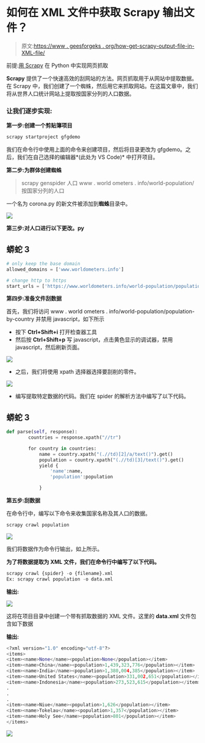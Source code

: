 # 如何在 XML 文件中获取 Scrapy 输出文件？

> 原文:[https://www . geesforgeks . org/how-get-scrapy-output-file-in-XML-file/](https://www.geeksforgeeks.org/how-to-get-scrapy-output-file-in-xml-file/)

前提:[用 Scrapy](https://www.geeksforgeeks.org/implementing-web-scraping-python-scrapy/) 在 Python 中实现网页抓取

**Scrapy** 提供了一个快速高效的刮网站的方法。网页抓取用于从网站中提取数据。在 Scrapy 中，我们创建了一个蜘蛛，然后用它来抓取网站。在这篇文章中，我们将从世界人口统计网站上提取按国家分列的人口数据。

### 让我们逐步实现:

**第一步:创建一个剪贴簿项目**

```py
scrapy startproject gfgdemo
```

我们在命令行中使用上面的命令来创建项目，然后将目录更改为 gfgdemo。之后，我们在自己选择的编辑器*(此处为 VS Code)* 中打开项目。

**第二步:为群体创建蜘蛛**

> scrapy genspider 人口 www . world ometers . info/world-population/按国家分列的人口

一个名为 corona.py 的新文件被添加到**蜘蛛**目录中。

![](img/92bcb77e5b429c277e1742d85934e729.png)

**第三步:对人口进行以下更改。py**

## 蟒蛇 3

```py
# only keep the base domain
allowed_domains = ['www.worldometers.info'] 

# change http to https
start_urls = ['https://www.worldometers.info/world-population/population-by-country/']
```

**第四步:准备文件刮数据**

首先，我们将访问 www . world ometers . info/world-population/population-by-country 并禁用 javascript，如下所示

*   按下 **Ctrl+Shift+i** 打开检查器工具
*   然后按 **Ctrl+Shift+p** 写 javascript，点击黄色显示的调试器，禁用 javascript，然后刷新页面。

![](img/3ceadec5ed6b436d2fcd954dd33c4d7d.png)

*   之后，我们将使用 xpath 选择器选择要刮削的零件。

![](img/b4892c96b3ae8e96b9f5c16c3518eaf6.png)

*   编写提取特定数据的代码。我们在 spider 的解析方法中编写了以下代码。

## 蟒蛇 3

```py
def parse(self, response):
        countries = response.xpath("//tr")

        for country in countries:
            name = country.xpath("(.//td)[2]/a/text()").get()
            population = country.xpath("(.//td)[3]/text()").get()
            yield {
                'name':name,
                'population':population

            }
```

**第五步:刮数据**

在命令行中，编写以下命令来收集国家名称及其人口的数据。

```py
scrapy crawl population
```

![](img/c1550e6e046662c6045d959c961e5b3e.png)

我们将数据作为命令行输出，如上所示。

**为了将数据提取为 XML 文件，我们在命令行中编写了以下代码。**

```py
scrapy crawl {spider} -o {filename}.xml
Ex: scrapy crawl population -o data.xml
```

**输出:**

![](img/d1e6606e16c5e5082f7fd87d39bc6258.png)

这将在项目目录中创建一个带有抓取数据的 XML 文件。这里的 **data.xml** 文件包含如下数据

**输出:**

```py
<?xml version="1.0" encoding="utf-8"?>
<items>
<item><name>None</name><population>None</population></item>
<item><name>China</name><population>1,439,323,776</population></item>
<item><name>India</name><population>1,380,004,385</population></item>
<item><name>United States</name><population>331,002,651</population></item>
<item><name>Indonesia</name><population>273,523,615</population></item>
.
.
.
<item><name>Niue</name><population>1,626</population></item>
<item><name>Tokelau</name><population>1,357</population></item>
<item><name>Holy See</name><population>801</population></item>
</items>
```

![](img/78ab28718d4fc2d1e4d322e1ac6e712f.png)